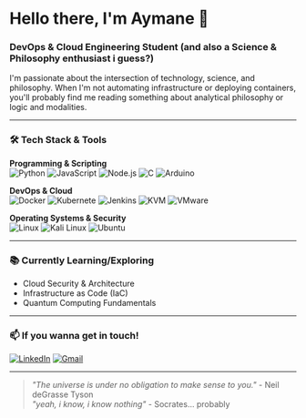 # Hello there, I'm Aymane 👋

###  DevOps & Cloud Engineering Student (and also a Science & Philosophy enthusiast i guess?)

I'm passionate about the intersection of technology, science, and philosophy. When I'm not automating infrastructure or deploying containers, you'll probably find me reading something about analytical philosophy or logic and modalities.

---

### 🛠️ Tech Stack & Tools

**Programming & Scripting**  
![Python](https://img.shields.io/badge/Python-3776AB?style=for-the-badge&logo=python&logoColor=white)
![JavaScript](https://img.shields.io/badge/JavaScript-F7DF1E?style=for-the-badge&logo=javascript&logoColor=black)
![Node.js](https://img.shields.io/badge/Node.js-339933?style=for-the-badge&logo=nodedotjs&logoColor=white)
![C](https://img.shields.io/badge/C-A8B9CC?style=for-the-badge&logo=c&logoColor=white)
![Arduino](https://img.shields.io/badge/Arduino-00979D?style=for-the-badge&logo=arduino&logoColor=white)

**DevOps & Cloud**  
![Docker](https://img.shields.io/badge/Docker-2496ED?style=for-the-badge&logo=docker&logoColor=white)
![Kubernete](https://img.shields.io/badge/Kubernetes-326CE5?style=for-the-badge&logo=kubernetes&logoColor=white)
![Jenkins](https://img.shields.io/badge/Jenkins-D24939?style=for-the-badge&logo=jenkins&logoColor=white)
![KVM](https://img.shields.io/badge/KVM-FF6600?style=for-the-badge&logo=linux&logoColor=white)
![VMware](https://img.shields.io/badge/VMware-607078?style=for-the-badge&logo=vmware&logoColor=white)

**Operating Systems & Security**  
![Linux](https://img.shields.io/badge/Linux-FCC624?style=for-the-badge&logo=linux&logoColor=black)
![Kali Linux](https://img.shields.io/badge/Kali_Linux-557C94?style=for-the-badge&logo=kalilinux&logoColor=white)
![Ubuntu](https://img.shields.io/badge/Ubuntu-E95420?style=for-the-badge&logo=ubuntu&logoColor=white)

---

### 📚 Currently Learning/Exploring
- Cloud Security & Architecture
- Infrastructure as Code (IaC)
- Quantum Computing Fundamentals

---

### 📫 If you wanna get in touch!

[![LinkedIn](https://img.shields.io/badge/LinkedIn-0077B5?style=for-the-badge&logo=linkedin&logoColor=white)]([YourLinkedInURL](https://www.linkedin.com/in/aymane-benmessaoud-662734287/))
[![Gmail](https://img.shields.io/badge/Email-D14836?style=for-the-badge&logo=gmail&logoColor=white)](benmessaoudaymane3@gmail.com)

---

> *"The universe is under no obligation to make sense to you."* - Neil deGrasse Tyson  
> *"yeah, i know, i know nothing"* - Socrates... probably
